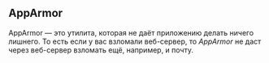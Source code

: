 
## **AppArmor**

AppArmor — это утилита, которая не даёт приложению делать ничего лишнего. То есть если у вас взломали веб-сервер, то _AppArmor_ не даст через веб-сервер взломать ещё, например, и почту.